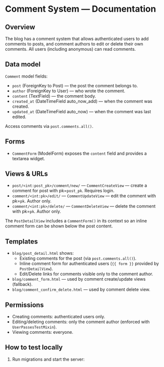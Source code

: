 # Comment System — Documentation

## Overview
The blog has a comment system that allows authenticated users to add comments to posts, and comment authors to edit or delete their own comments. All users (including anonymous) can read comments.

## Data model
`Comment` model fields:
- `post` (ForeignKey to Post) — the post the comment belongs to.
- `author` (ForeignKey to User) — who wrote the comment.
- `content` (TextField) — the comment body.
- `created_at` (DateTimeField auto_now_add) — when the comment was created.
- `updated_at` (DateTimeField auto_now) — when the comment was last edited.

Access comments via `post.comments.all()`.

## Forms
- `CommentForm` (ModelForm) exposes the `content` field and provides a textarea widget.

## Views & URLs
- `post/<int:post_pk>/comment/new/` — `CommentCreateView` — create a comment for post with pk=`post_pk`. Requires login.
- `comment/<int:pk>/edit/` — `CommentUpdateView` — edit the comment with pk=`pk`. Author only.
- `comment/<int:pk>/delete/` — `CommentDeleteView` — delete the comment with pk=`pk`. Author only.

The `PostDetailView` includes a `CommentForm()` in its context so an inline comment form can be shown below the post content.

## Templates
- `blog/post_detail.html` shows:
  - Existing comments for the post (via `post.comments.all()`).
  - Inline comment form for authenticated users (`{{ form }}` provided by `PostDetailView`).
  - Edit/Delete links for comments visible only to the comment author.
- `blog/comment_form.html` — used by comment create/update views (fallback).
- `blog/comment_confirm_delete.html` — used by comment delete view.

## Permissions
- Creating comments: authenticated users only.
- Editing/deleting comments: only the comment author (enforced with `UserPassesTestMixin`).
- Viewing comments: everyone.

## How to test locally
1. Run migrations and start the server:
